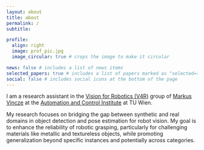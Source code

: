 ```yaml
---
layout: about
title: about
permalink: /
subtitle:

profile:
  align: right
  image: prof_pic.jpg
  image_circular: true # crops the image to make it circular

news: false # includes a list of news items
selected_papers: true # includes a list of papers marked as "selected={true}"
social: false # includes social icons at the bottom of the page
---
```


I am a research assistant in the [Vision for Robotics (V4R)](https://www.acin.tuwien.ac.at/vision-for-robotics/) group of [Markus Vincze](https://scholar.google.com/citations?user=bdEbeaQAAAAJ&hl=de&oi=ao) at the [Automation and Control Institute](https://www.acin.tuwien.ac.at/) at TU Wien.

My research focuses on bridging the gap between synthetic and real domains in object detection and pose estimation for robot vision. My goal is to enhance the reliability of robotic grasping, particularly for challenging materials like metallic and textureless objects, while promoting generalization beyond specific instances and potentially across categories.